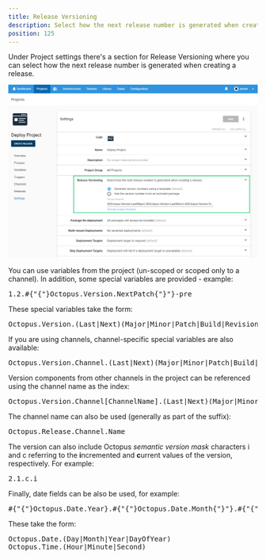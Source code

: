 ```yaml
---
title: Release Versioning
description: Select how the next release number is generated when creating a release.
position: 125
---
```


Under Project settings there's a section for Release Versioning where you can select how the next release number is generated when creating a release.


![release_versioning](release-versioning.png "width=500")

<div>
    <p>You can use variables from the project (un-scoped or scoped only to a channel). In addition, some special variables are provided - example:
    </p>
    <pre>1.2.#{"{"}Octopus.Version.NextPatch{"}"}-pre</pre>
    <p>These special variables take the form:</p>
    <pre>Octopus.Version.(Last|Next)(Major|Minor|Patch|Build|Revision|Suffix)</pre>
    <p>If you are using channels, channel-specific special variables are
        also available: </p>
    <pre>Octopus.Version.Channel.(Last|Next)(Major|Minor|Patch|Build|Revision|Suffix)</pre>
    <p>Version components from other channels in the project can be
        referenced using the channel name as the index:</p>
    <pre>Octopus.Version.Channel[ChannelName].(Last|Next)(Major|Minor|Patch|Build|Revision|Suffix)</pre>
    <p>The channel name can also be used (generally as part of the
        suffix):</p>
    <pre>Octopus.Release.Channel.Name</pre>
    <p>The version can also include Octopus <em>semantic version mask</em> characters
        i and c referring to the <strong>i</strong>ncremented
        and <strong>c</strong>urrent values of the version, respectively. For example:
    </p>
    <pre>2.1.c.i</pre>
    <p>Finally, date fields can be also be used, for example: </p>
    <pre>#{"{"}Octopus.Date.Year}.#{"{"}Octopus.Date.Month{"}"}.#{"{"}Octopus.Date.Day{"}"}</pre>
    <p>These take the form:</p>
    <pre>Octopus.Date.(Day|Month|Year|DayOfYear)<br/>Octopus.Time.(Hour|Minute|Second)</pre>
</div>
